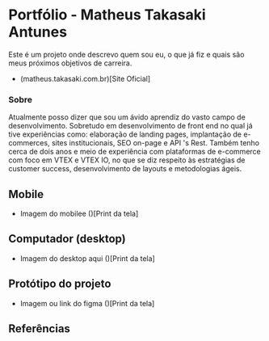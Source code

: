 # Portfólio - Matheus Takasaki Antunes

Este é um projeto onde descrevo quem sou eu, o que já fiz e quais são meus próximos objetivos de carreira.

- (matheus.takasaki.com.br)[Site Oficial]

### Sobre

Atualmente posso dizer que sou um ávido aprendiz do vasto campo de desenvolvimento. Sobretudo em desenvolvimento de front end no qual já tive experiências como: elaboração de landing pages, implantação de e-commerces, sites institucionais, SEO on-page e API 's Rest. Também tenho cerca de dois anos e meio de experiência com plataformas de e-commerce com foco em VTEX e VTEX IO, no que se diz respeito às estratégias de customer success, desenvolvimento de layouts e metodologias ágeis.

## Mobile

- Imagem do mobilee
  ()[Print da tela]

## Computador (desktop)

- Imagem do desktop aqui
  ()[Print da tela]

## Protótipo do projeto

- Imagem ou link do figma
  ()[Print da tela]

## Referências

